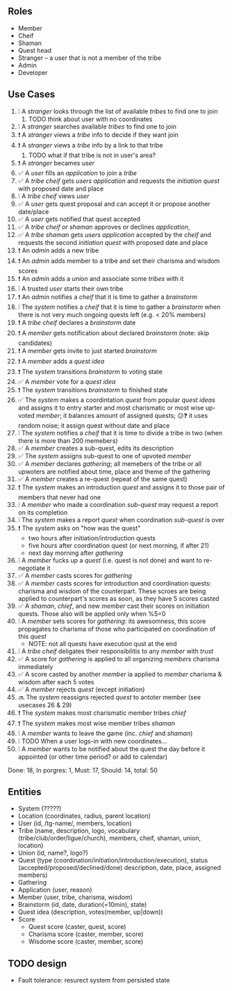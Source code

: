 ## Roles

-   Member
-   Cheif
-   Shaman
-   Quest head
-   Stranger – a user that is not a member of the tribe
-   Admin
-   Developer

## Use Cases

1.  ❕ A _stranger_ looks through the list of available _tribes_ to find one to join
    1. TODO think about user with no coordinates
2.  ❕ A _stranger_ searches available _tribes_ to find one to join
3.  ❗ A _stranger_ views a _tribe_ info to decide if they want join
4.  ❗ A _stranger_ views a _tribe_ info by a link to that tribe
    1.  TODO what if that tribe is not in user's area?
5.  ❗ A _stranger_ becames _user_
6.  ✅ A _user_ fills an _application_ to join a _tribe_
7.  ✅ A _tribe cheif_ gets _users_ _application_ and requests the _initiation quest_ with
    proposed date and place
8.  ❕ A _tribe cheif_ views _user_
9.  ✅ A _user_ gets quest proposal and can accept it or propose another date/place
10. ✅ A _user_ gets notified that quest accepted
11. ✅ A _tribe cheif or shaman_ approves or declines _application_,
12. ✅ A _tribe shaman_ gets _users_ _application_ accepted by the _cheif_ and requests the
    second _initiation quest_ with proposed date and place
13. ❗ An _admin_ adds a new tribe
14. ❗ An _admin_ adds member to a tribe and set their charisma and wisdom scores
15. ❗ An _admin_ adds a _union_ and associate some _tribes_ with it
16. ❕ A trusted _user_ starts their own tribe
17. ❗ An _admin_ notifies a _cheif_ that it is time to gather a _brainstorm_
18. ❕ The _system_ notifies a _cheif_ that it is time to gather a _brainstorm_ when there is not very
    much ongoing quests left (e.g. < 20% members)
19. ❗ A _tribe cheif_ declares a _brainstorm_ date
20. ❗ A _member_ gets notification about declared _brainstorm_ (note: skip candidates)
21. ❗ A _member_ gets invite to just started _brainstorm_
22. ❗ A _member_ adds a _quest idea_
23. ❗ The _system_ transitions _brainstorm_ to voting state
24. ✅ A _member_ vote for a _quest idea_
25. ❗ The _system_ transitions _brainstorm_ to finished state
26. ✅ The _system_ makes a coordintation _quest_ from popular _quest ideas_ and assigns it to entry
    starter and most charismatic or most wise up-voted _member_; it balances amount of assigned
    quests; 😕❓ it uses random noise; it assign quest without date and place
27. ❕ The _system_ notifies a _cheif_ that it is time to divide a tribe in two (when there is more
    than 200 memebers)
28. ✅ A _member_ creates a sub-quest, edits its description
29. ✅ The _system_ assigns sub-quest to one of upvoted _member_
30. ✅ A _member_ declares _gathering_; all memebers of the tribe or all upwoters are notified about
    time, place and theme of the gathering
31. ✅ A _member_ creates a re-quest (repeat of the same quest)
32. ❗ The _system_ makes an introduction _quest_ and assigns it to those pair of members that never
    had one
33. ❕ A _member_ who made a coordination _sub-quest_ may request a report on its completion
34. ❕ The _system_ makes a report _quest_ when coordination _sub-quest_ is over
35. ❗ The _system_ asks on "how was the quest"
    -   two hours after initiation/introduction quests
    -   five hours after coordination quest (or next morning, if after 21)
    -   next day morning after _gathering_
36. ❕ A _member_ fucks up a _quest_ (i.e. quest is not done) and want to re-negotiate it
37. ✅ A _member_ casts scores for _gathering_
38. ✅ A _member_ casts scores for introduction and coordination quests: charisma and wisdom of the
    counterpart. These scroes are being applied to counterpart's scores as soon, as they have 5
    scores casted
39. ✅ A _shaman_, _chief_, and new _member_ cast their scores on initiation quests. Those also will be
    applied only when %5=0
40. ❕ A _member_ sets scores for _gathering_: its awesomness, this score propagates to
    charisma of those who participated on coordination of this _quest_
    -   NOTE: not all quests have execution qust at the end
41. ❕ A _tribe cheif_ deligates their responsibilitis to any _member_ with _trust_
42. ✅ A score for _gathering_ is applied to all organizing _members_ charisma immediately
43. ✅ A score casted by another _member_ ia applied to _member_ charisma & wisdom after each 5 votes
44. ✅ A _member_ rejects _quest_ (except initiation)
45. 🔜 The _system_ reassigns rejected _quest_ to antoter member (see usecases 26 & 29)
46. ❗ The _system_ makes most charismatic member tribes _chief_
47. ❗ The _system_ makes most wise member tribes _shaman_
48. ❕ A _member_ wants to leave the game (inc. _chief_ and _shaman_)
49. ❕ TODO When a user logs-in with new coordinates...
50. ❕ A _member_ wants to be notified about the quest the day before it appointed (or other time
    period? or add to calendar)

Done: 18, In porgres: 1, Must: 17, Should: 14, total: 50

## Entities

-   System (?????)
-   Location (coordinates, radius, parent location)
-   User (id, /tg-name/, members, location)
-   Tribe (name, description, logo, vocabulary (tribe/club/order/ligue/church), members, cheif,
    shaman, union, location)
-   Union (id, name?, logo?)
-   Quest (type (coordination/initiation/introduction/execution), status
    (accepted/proposed/declined/done) description, date, place, assigned members)
-   Gathering
-   Application (user, reason)
-   Member (user, tribe, charisma, wisdom)
-   Brainstorm (id, date, duration(=10min), state)
-   Quest idea (description, votes(member, up|down))
-   Score
    -   Quest score (caster, quest, score)
    -   Charisma score (caster, member, score)
    -   Wisdome score (caster, member, score)

## TODO design

-   Fault tolerance: resurect system from persisted state
